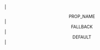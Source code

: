| <div style='text-align:center;margin:auto;'>PROP_NAME</div> | <div style='text-align:center;margin:auto;'>FALLBACK</div> | <div style='text-align:center;margin:auto;'>DEFAULT</div> |
